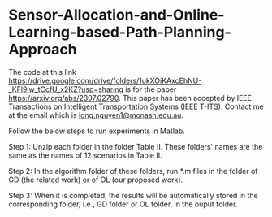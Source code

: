 # Sensor-Allocation-and-Online-Learning-based-Path-Planning-Approach

The code at this link https://drive.google.com/drive/folders/1ukXOiKAxcEhNU-_KFl9iw_tCcfU_x2KZ?usp=sharing is for the paper https://arxiv.org/abs/2307.02790. This paper has been accepted by IEEE Transactions on Intelligent Transportation Systems (IEEE T-ITS). Contact me at the email which is long.nguyen1@monash.edu.au.

Follow the below steps to run experiments in Matlab.

Step 1: Unzip each folder in the folder Table II. These folders' names are the same as the names of 12 scenarios in Table II. 

Step 2: In the algorithm folder of these folders, run *.m files in the folder of GD (the related work) or of OL (our proposed work). 

Step 3: When it is completed, the results will be automatically stored in the corresponding folder, i.e., GD folder or OL folder, in the ouput folder.

